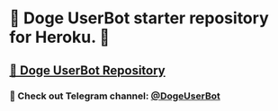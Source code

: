 # 🧶 Doge UserBot starter repository for Heroku. 🐾

## [🐶 Doge UserBot Repository](https://github.com/DOG-E/DogeUserBot)

### **🧡 Check out Telegram channel: [@DogeUserBot](https://t.me/DogeUserBot)**